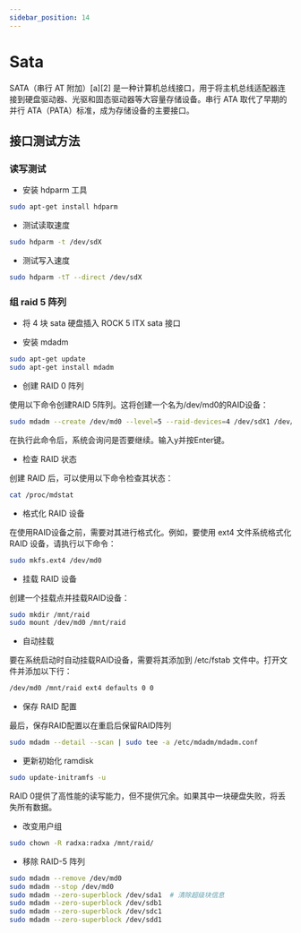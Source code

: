 ```yaml
---
sidebar_position: 14
---
```


# Sata

SATA（串行 AT 附加）[a][2] 是一种计算机总线接口，用于将主机总线适配器连接到硬盘驱动器、光驱和固态驱动器等大容量存储设备。串行 ATA 取代了早期的并行 ATA（PATA）标准，成为存储设备的主要接口。

## 接口测试方法

### 读写测试

- 安装 hdparm 工具

```bash
sudo apt-get install hdparm
```

- 测试读取速度

```bash
sudo hdparm -t /dev/sdX
```

- 测试写入速度

```bash
sudo hdparm -tT --direct /dev/sdX
```

### 组 raid 5 阵列

- 将 4 块 sata 硬盘插入 ROCK 5 ITX sata 接口

- 安装 mdadm

```bash
sudo apt-get update
sudo apt-get install mdadm
```

- 创建 RAID 0 阵列

使用以下命令创建RAID 5阵列。这将创建一个名为/dev/md0的RAID设备：

```bash
sudo mdadm --create /dev/md0 --level=5 --raid-devices=4 /dev/sdX1 /dev/sdX1 /dev/sdX1 /dev/sdX1
```

在执行此命令后，系统会询问是否要继续。输入y并按Enter键。

- 检查 RAID 状态

创建 RAID 后，可以使用以下命令检查其状态：

```bash
cat /proc/mdstat
```

- 格式化 RAID 设备

在使用RAID设备之前，需要对其进行格式化。例如，要使用 ext4 文件系统格式化 RAID 设备，请执行以下命令：

```bash
sudo mkfs.ext4 /dev/md0
```

- 挂载 RAID 设备

创建一个挂载点并挂载RAID设备：

```bash
sudo mkdir /mnt/raid
sudo mount /dev/md0 /mnt/raid
```

- 自动挂载

要在系统启动时自动挂载RAID设备，需要将其添加到 /etc/fstab 文件中。打开文件并添加以下行：

```bash
/dev/md0 /mnt/raid ext4 defaults 0 0
```

- 保存 RAID 配置

最后，保存RAID配置以在重启后保留RAID阵列

```bash
sudo mdadm --detail --scan | sudo tee -a /etc/mdadm/mdadm.conf
```

- 更新初始化 ramdisk

```bash
sudo update-initramfs -u
```
RAID 0提供了高性能的读写能力，但不提供冗余。如果其中一块硬盘失败，将丢失所有数据。

- 改变用户组

```bash
sudo chown -R radxa:radxa /mnt/raid/
```

- 移除 RAID-5 阵列

```bash
sudo mdadm --remove /dev/md0  
sudo mdadm --stop /dev/md0
sudo mdadm --zero-superblock /dev/sda1  # 清除超级块信息
sudo mdadm --zero-superblock /dev/sdb1
sudo mdadm --zero-superblock /dev/sdc1
sudo mdadm --zero-superblock /dev/sdd1
```
